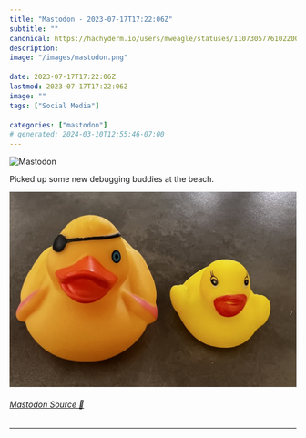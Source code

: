 ```yaml
---
title: "Mastodon - 2023-07-17T17:22:06Z"
subtitle: ""
canonical: https://hachyderm.io/users/mweagle/statuses/110730577610220072
description:
image: "/images/mastodon.png"

date: 2023-07-17T17:22:06Z
lastmod: 2023-07-17T17:22:06Z
image: ""
tags: ["Social Media"]

categories: ["mastodon"]
# generated: 2024-03-10T12:55:46-07:00
---
```

![Mastodon](/images/mastodon.png)

<p>Picked up some new debugging buddies at the beach.</p>

![Photo of two rubber ducks. ](ab65b98d06e809e9.jpeg)

###### [Mastodon Source 🐘](https://hachyderm.io/@mweagle/110730577610220072)

___
